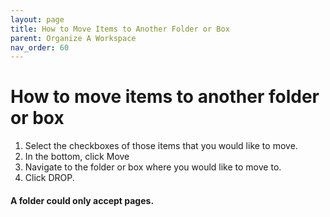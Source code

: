 ```yaml
---
layout: page
title: How to Move Items to Another Folder or Box 
parent: Organize A Workspace 
nav_order: 60
---
```


# How to move items to another folder or box 

1. Select the checkboxes of those items that you would like to move.
2. In the bottom, click Move
3. Navigate to the folder or box where you would like to move to.
4. Click DROP.

#### A folder could only accept pages.



